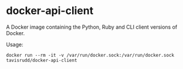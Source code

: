 docker-api-client
=================
A Docker image containing the Python, Ruby and CLI client versions of Docker.

Usage:
```
docker run --rm -it -v /var/run/docker.sock:/var/run/docker.sock tavisrudd/docker-api-client
```
